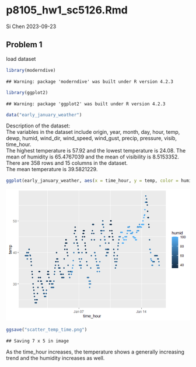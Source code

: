 p8105_hw1_sc5126.Rmd
================
Si Chen
2023-09-23

## Problem 1

load dataset

``` r
library(moderndive)
```

    ## Warning: package 'moderndive' was built under R version 4.2.3

``` r
library(ggplot2)
```

    ## Warning: package 'ggplot2' was built under R version 4.2.3

``` r
data("early_january_weather")
```

Description of the dataset:  
The variables in the dataset include origin, year, month, day, hour,
temp, dewp, humid, wind_dir, wind_speed, wind_gust, precip, pressure,
visib, time_hour.  
The highest temperature is 57.92 and the lowest temperature is 24.08.
The mean of humidity is 65.4767039 and the mean of visibility is
8.5153352.  
There are 358 rows and 15 columns in the dataset.  
The mean temperature is 39.5821229.  

``` r
ggplot(early_january_weather, aes(x = time_hour, y = temp, color = humid)) + geom_point()
```

![](p8105_hw1_sc5126_files/figure-gfm/plot_prob1-1.png)<!-- -->

``` r
ggsave("scatter_temp_time.png")
```

    ## Saving 7 x 5 in image

As the time_hour increases, the temperature shows a generally increasing
trend and the humidity increases as well.
